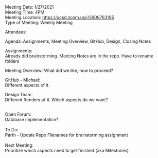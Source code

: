 Meeting Date: 1/27/2021 <br />
Meeting Time: 4PM <br />
Meeting Location: https://ucsd.zoom.us/j/3608763195 <br />
Type of Meeting: Weekly Meeting <br />

Attendees: <br />

Agenda: Assignments, Meeting Overview, GitHub, Design, Closing Notes <br />

Assignments:  <br />
Already did brainstorming. Meeting Notes are in the repo. Have to rename folders <br />

Meeting Overview: What did we like, how to proceed? <br />

GitHub - Michael: <br />
  Different aspects of it. <br />

Design Team: <br />
  Different Renders of it. Which aspects do we want? <br />

<br />
Open Forum: <br />
Database implementation? <br />
<br />
To Do: <br />
Parth - Update Repo Filenames for brainstorming assignment <br />
<br />
Next Meeting: <br />
Prioritize which aspects need to get finished (aka Milestones) <br />
